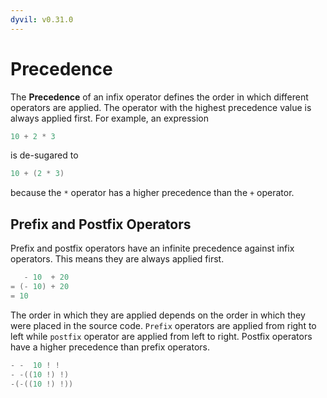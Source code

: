 ```yaml
---
dyvil: v0.31.0
---
```


# Precedence

The **Precedence** of an infix operator defines the order in which different operators are applied. The operator with the highest precedence value is always applied first. For example, an expression

```java
10 + 2 * 3
```

is de-sugared to

```java
10 + (2 * 3)
```

because the `*` operator has a higher precedence than the `+` operator.

## Prefix and Postfix Operators

Prefix and postfix operators have an infinite precedence against infix operators. This means they are always applied first.

```java
   - 10  + 20
= (- 10) + 20
= 10
```

The order in which they are applied depends on the order in which they were placed in the source code. `Prefix` operators are applied from right to left while `postfix` operator are applied from left to right. Postfix operators have a higher precedence than prefix operators.

```swift
- -  10 ! !
- -((10 !) !)
-(-((10 !) !))
```



